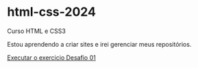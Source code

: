 # html-css-2024
 Curso HTML e CSS3

Estou aprendendo a criar sites e irei gerenciar meus repositórios.

<a href='https://nilson1203040.github.io/html-css-2024/Exercicios/Ex002/index'>Executar o exercicio Desafio 01 </a>

